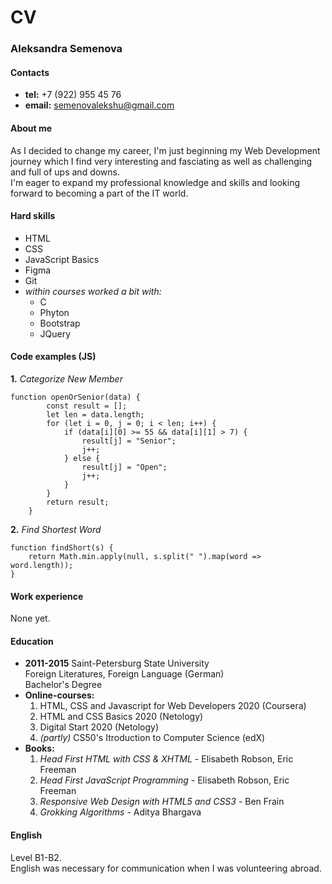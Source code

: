# CV
### Aleksandra Semenova
#### Contacts
* **tel:** +7 (922) 955 45 76
* **email:** semenovalekshu@gmail.com
#### About me
As I decided to change my career, I'm just beginning my Web Development journey which I find very interesting and fasciating as well as challenging and full of ups and downs.\
I'm eager to expand my professional knowledge and skills and looking forward to becoming a part of the IT world.
#### Hard skills
* HTML
* CSS
* JavaScript Basics
* Figma
* Git
* *within courses worked a bit with:*
    * C
    * Phyton
    * Bootstrap
    * JQuery
#### Code examples (JS)
**1.** *Categorize New Member*
```
function openOrSenior(data) {
        const result = [];
        let len = data.length;
        for (let i = 0, j = 0; i < len; i++) {
            if (data[i][0] >= 55 && data[i][1] > 7) {
                result[j] = "Senior";
                j++;
            } else {
                result[j] = "Open";
                j++;
            }
        }
        return result;
    }
```
**2.** *Find Shortest Word*
```
function findShort(s) {
    return Math.min.apply(null, s.split(" ").map(word => word.length));
}
```
#### Work experience
None yet.
#### Education
* **2011-2015**
Saint-Petersburg State University\
Foreign Literatures, Foreign Language (German)\
Bachelor's Degree
* **Online-courses:**
    1. HTML, CSS and Javascript for Web Developers 2020 (Coursera)
    2. HTML and CSS Basics 2020 (Netology)
    3. Digital Start 2020 (Netology)
    4. *(partly)* CS50's Itroduction to Computer Science (edX)
* **Books:**
    1. *Head First HTML with CSS & XHTML* -  Elisabeth Robson, Eric Freeman
    2. *Head First JavaScript Programming* -  Elisabeth Robson, Eric Freeman
    3. *Responsive Web Design with HTML5 and CSS3* - Ben Frain
    4. *Grokking Algorithms* - Aditya Bhargava
#### English
Level B1-B2.\
English was necessary for communication when I was volunteering abroad.
